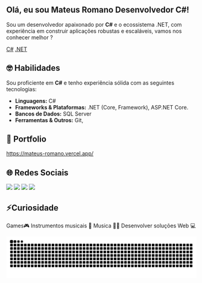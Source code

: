 ## Olá, eu sou Mateus Romano Desenvolvedor C#!

Sou um desenvolvedor apaixonado por **C#** e o ecossistema .NET, com experiência em construir aplicações robustas e escaláveis, vamos nos conhecer melhor ?

[C#](https://img.shields.io/badge/C%23-239120?style=for-the-badge&logo=c-sharp&logoColor=white)
[.NET](https://img.shields.io/badge/.NET-512BD4?style=for-the-badge&logo=dotnet&logoColor=white)

## 🤓 Habilidades

Sou proficiente em **C#** e tenho experiência sólida com as seguintes tecnologias:

* **Linguagens:** C#
* **Frameworks & Plataformas:** .NET (Core, Framework), ASP.NET Core.
* **Bancos de Dados:** SQL Server
* **Ferramentas & Outros:** Git,

## 📌 Portfolio
https://mateus-romano.vercel.app/

## 🌐 Redes Sociais
<div> 
  <a href="https://www.instagram.com/mateusromanor/" target="_blank"><img src="https://img.shields.io/badge/-Instagram-%23E4405F?style=for-the-badge&logo=instagram&logoColor=white" target="_blank"></a>
 	<a href="https://www.twitch.tv/mattromanodev" target="_blank"><img src="https://img.shields.io/badge/Twitch-9146FF?style=for-the-badge&logo=twitch&logoColor=white" target="_blank"></a> 
  <a href = "mailto:mateusromanu@gmail.com"><img src="https://img.shields.io/badge/-Gmail-%23333?style=for-the-badge&logo=gmail&logoColor=white" target="_blank"></a>
  <a href="https://www.linkedin.com/in/mateus-rodrigues-romano-961b9a1b4/" target="_blank"><img src="https://img.shields.io/badge/-LinkedIn-%230077B5?style=for-the-badge&logo=linkedin&logoColor=white" target="_blank"></a> 
</div>

## ⚡Curiosidade

Games🎮 
Instrumentos musicais 🎸
Musica 🤘🏻 
Desenvolver soluções Web 💻

<picture>
  <source media="(prefers-color-scheme: dark)" srcset="https://raw.githubusercontent.com/mateusromanu/mateusromanu/output/github-contribution-grid-snake-dark.svg">
  <source media="(prefers-color-scheme: light)" srcset="https://raw.githubusercontent.com/mateusromanu/mateusromanu/output/github-contribution-grid-snake.svg">
  <img alt="github contribution grid snake animation" src="https://raw.githubusercontent.com/mateusromanu/mateusromanu/output/github-contribution-grid-snake.svg">
</picture>

